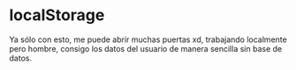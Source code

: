 # localStorage
Ya sólo con esto, me puede abrir muchas puertas xd, trabajando localmente pero hombre, consigo los datos del usuario de manera sencilla sin base de datos.
